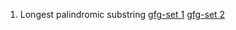 1. Longest palindromic substring
<a href="https://www.geeksforgeeks.org/longest-palindrome-substring-set-1/">gfg-set 1</a>
<a href="https://www.geeksforgeeks.org/longest-palindromic-substring-set-2/">gfg-set 2</a>
